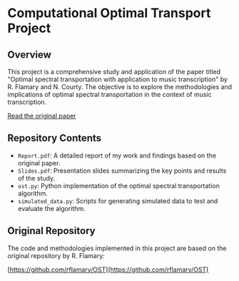 # Computational Optimal Transport Project

## Overview

This project is a comprehensive study and application of the paper titled "Optimal spectral transportation with application to music transcription" by R. Flamary and N. Courty. The objective is to explore the methodologies and implications of optimal spectral transportation in the context of music transcription.

[Read the original paper](https://arxiv.org/pdf/1609.09799.pdf)

## Repository Contents

- `Report.pdf`: A detailed report of my work and findings based on the original paper.
- `Slides.pdf`: Presentation slides summarizing the key points and results of the study.
- `ost.py`: Python implementation of the optimal spectral transportation algorithm.
- `simulated_data.py`: Scripts for generating simulated data to test and evaluate the algorithm.

## Original Repository

The code and methodologies implemented in this project are based on the original repository by R. Flamary:

[https://github.com/rflamary/OST](https://github.com/rflamary/OST)



